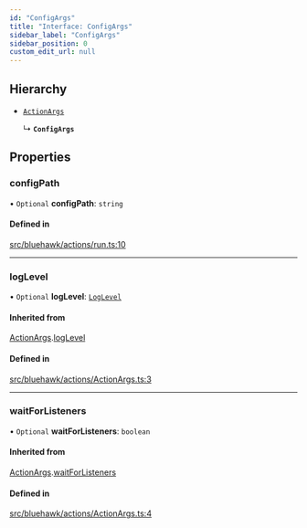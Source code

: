 ```yaml
---
id: "ConfigArgs"
title: "Interface: ConfigArgs"
sidebar_label: "ConfigArgs"
sidebar_position: 0
custom_edit_url: null
---
```


## Hierarchy

- [`ActionArgs`](ActionArgs)

  ↳ **`ConfigArgs`**

## Properties

### configPath

• `Optional` **configPath**: `string`

#### Defined in

[src/bluehawk/actions/run.ts:10](https://github.com/krollins-mdb/bluehawk/blob/f65f7b1e/src/bluehawk/actions/run.ts#L10)

___

### logLevel

• `Optional` **logLevel**: [`LogLevel`](../enums/LogLevel)

#### Inherited from

[ActionArgs](ActionArgs).[logLevel](ActionArgs#loglevel)

#### Defined in

[src/bluehawk/actions/ActionArgs.ts:3](https://github.com/krollins-mdb/bluehawk/blob/f65f7b1e/src/bluehawk/actions/ActionArgs.ts#L3)

___

### waitForListeners

• `Optional` **waitForListeners**: `boolean`

#### Inherited from

[ActionArgs](ActionArgs).[waitForListeners](ActionArgs#waitforlisteners)

#### Defined in

[src/bluehawk/actions/ActionArgs.ts:4](https://github.com/krollins-mdb/bluehawk/blob/f65f7b1e/src/bluehawk/actions/ActionArgs.ts#L4)
